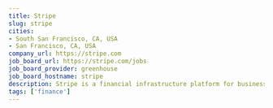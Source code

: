 ```yaml
---
title: Stripe
slug: stripe
cities:
- South San Francisco, CA, USA
- San Francisco, CA, USA
company_url: https://stripe.com
job_board_url: https://stripe.com/jobs
job_board_provider: greenhouse
job_board_hostname: stripe
description: Stripe is a financial infrastructure platform for businesses. Millions of companies—from the world’s largest enterprises to the most ambitious startups—use Stripe to accept payments, grow their revenue, and accelerate new business opportunities. Headquartered in San Francisco and Dublin, the company aims to increase the GDP of the internet.
tags: ['finance']
---
```

